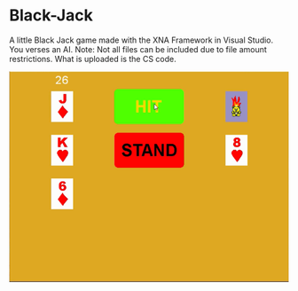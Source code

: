 # Black-Jack
A little Black Jack game made with the XNA Framework in Visual Studio. You verses an AI.
Note: Not all files can be included due to file amount restrictions. What is uploaded is the CS code.

![Black Jack](/BJ.png)
